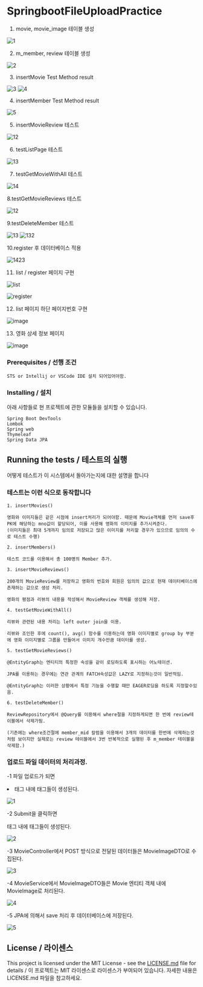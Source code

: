 # SpringbootFileUploadPractice

1. movie, movie_image 테이블 생성

![1](https://user-images.githubusercontent.com/43158428/128112228-1715a1f9-5a46-463e-b9cc-ad82ad0d01c4.PNG)

2. m_member, review 테이블 생성

![2](https://user-images.githubusercontent.com/43158428/128114384-36cbc257-3ba1-4d3d-a954-5d0bc2b57298.PNG)

3. insertMovie Test Method result

![3](https://user-images.githubusercontent.com/43158428/128118145-205c4ec7-016a-46b5-80fc-bc1b12437394.PNG)
![4](https://user-images.githubusercontent.com/43158428/128118725-0b0e63f3-2594-459a-b0ac-92badfd2ad03.PNG)

4. insertMember Test Method result

![5](https://user-images.githubusercontent.com/43158428/128119670-719be4ff-9601-49b8-8a50-f9212db2dd7e.PNG)

5. insertMovieReview 테스트

![12](https://user-images.githubusercontent.com/43158428/128284009-48c3fbd7-4f80-40da-83e3-487ed0c2ad1a.PNG)

6. testListPage 테스트

![13](https://user-images.githubusercontent.com/43158428/128285665-c06ec5e9-280a-48e8-86bf-5d92b21cb814.PNG)

7. testGetMovieWithAll 테스트

![14](https://user-images.githubusercontent.com/43158428/128288503-980709de-5b08-4816-a69a-e6c35ccd6bc8.PNG)

8.testGetMovieReviews 테스트

![12](https://user-images.githubusercontent.com/43158428/128497447-bf7bd20e-36e8-4a5a-a2bd-63a568bd1420.PNG)

9.testDeleteMember 테스트

![13](https://user-images.githubusercontent.com/43158428/128500784-f97fcd71-5ac7-435b-b9dc-8bdff7a2c9f0.PNG)
![132](https://user-images.githubusercontent.com/43158428/128500793-7aea33b1-debb-40a9-890c-36fdf8d15e56.PNG)

10.register 후 데이터베이스 적용

![1423](https://user-images.githubusercontent.com/43158428/129831855-c1269532-73df-449d-89dc-34a7ada2a690.JPG)

11. list / register 페이지 구현

![list](https://user-images.githubusercontent.com/43158428/130179691-3619b8f8-5770-4f48-a7ca-0d2c8566c5c6.JPG)

![register](https://user-images.githubusercontent.com/43158428/130179705-292706bb-a48d-4390-8f39-6074a6f8f8e1.JPG)

12. list 페이지 하단 페이지번호 구현

![image](https://user-images.githubusercontent.com/43158428/130185639-5ea9bb46-2d14-432e-8d24-39a07fb90726.png)

13. 영화 상세 정보 페이지

![image](https://user-images.githubusercontent.com/43158428/130188177-e0ef386a-8d51-4449-a203-4cc1cc95429b.png)






### Prerequisites / 선행 조건

```
STS or Intellij or VSCode IDE 설치 되어있어야함.
```

### Installing / 설치

아래 사항들로 현 프로젝트에 관한 모듈들을 설치할 수 있습니다.

```
Spring Boot DevTools
Lombok
Spring web
Thymeleaf
Spring Data JPA
```

## Running the tests / 테스트의 실행

어떻게 테스트가 이 시스템에서 돌아가는지에 대한 설명을 합니다

### 테스트는 이런 식으로 동작합니다


```
1. insertMovies()

영화와 이미지들은 같은 시점에 insert처리가 되어야함. 때문에 Movie객체를 먼저 save후 PK에 해당하는 mno값이 할당되어, 이를 사용해 영화의 이미지를 추가시켜준다.
(이미지들은 최대 5개까지 임의로 저장되고 많은 이미지를 처리할 경우가 있으므로 임의의 수로 테스트 수행)

2. insertMembers()

테스트 코드를 이용해서 총 100명의 Member 추가.

3. insertMovieReviews()

200개의 MovieReview를 저장하고 영화의 번호와 회원은 임의의 값으로 현재 데이터베이스에 존재하는 값으로 생성 처리.

영화의 평점과 리뷰의 내용을 작성해서 MovieReview 객체를 생성해 저장.

4. testGetMovieWithAll()

리뷰와 관련된 내용 처리는 left outer join을 이용.

리뷰와 조인한 후에 count(), avg() 함수를 이용하는데 영화 이미지별로 group by 부분에 영화 이미지별로 그룹을 만들어서 이미지 개수만큼 데이터를 생성.

5. testGetMovieReviews()

@EntityGraph는 엔티티의 특정한 속성을 같이 로딩하도록 표시하는 어노테이션.

JPA를 이용하는 경우에는 연관 관계의 FATCH속성값은 LAZY로 지정하는것이 일반적임.

@EntityGraph는 이러한 상황에서 특정 기능을 수행할 때만 EAGER로딩을 하도록 지정할수있음.

6. testDeleteMember()

ReviewRepository에서 @Query를 이용해서 where절을 지정하게되면 한 번에 review테이블에서 삭제가됨.

(기존에는 where조건절에 member_mid 칼럼을 이용해서 3개의 데이터를 한번에 삭제하는것처럼 보이지만 실제로는 review 테이블에서 3번 반복적으로 실행된 후 m_member 테이블을 삭제함.)

```

### 업로드 파일 데이터의 처리과정.

  -1 파일 업로드가 되면 <li>태그 내에 태그들이 생성된다.
  
  ![1](https://user-images.githubusercontent.com/43158428/129832630-ec13da81-a829-4334-8c81-02ac5e6fe115.JPG)

  -2 Submit을 클릭하면 <form>태그 내에 태그들이 생성된다.
  
  ![2](https://user-images.githubusercontent.com/43158428/129832808-1a94276e-d203-4f5e-b894-01aeaea80f3c.JPG)

  
  -3 MovieController에서 POST 방식으로 전달된 데이터들은 MovieImageDTO로 수집된다.
  
  ![3](https://user-images.githubusercontent.com/43158428/129832817-4b451248-04d4-4e33-b424-779b923820f1.JPG)

  
  -4 MovieService에서 MovieImageDTO들은 Movie 엔티티 객체 내에 MovieImage로 처리된다.
  
  ![4](https://user-images.githubusercontent.com/43158428/129832825-44fc801f-36bd-4f56-9a1d-39efa05cdc13.JPG)

  
  -5 JPA에 의해서 save 처리 후 데이터베이스에 저장된다.
  
  ![5](https://user-images.githubusercontent.com/43158428/129832837-ec11eb6e-dbd1-4a35-aaef-3137d8969dda.JPG)



## License / 라이센스

This project is licensed under the MIT License - see the [LICENSE.md](https://gist.github.com/PurpleBooth/LICENSE.md) file for details / 이 프로젝트는 MIT 라이센스로 라이센스가 부여되어 있습니다. 자세한 내용은 LICENSE.md 파일을 참고하세요.
